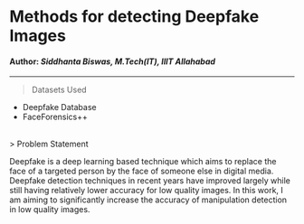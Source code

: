 # Methods for detecting Deepfake Images
#### Author: _Siddhanta Biswas, M.Tech(IT), IIIT Allahabad_
***
> Datasets Used
- Deepfake Database
- FaceForensics++
<br>
> Problem Statement

Deepfake is a deep learning based technique which aims to replace the face of a targeted
person by the face of someone else in digital media. Deepfake detection techniques in recent
years have improved largely while still having relatively lower accuracy for low quality
images. In this work, I am aiming to significantly increase the accuracy of manipulation
detection in low quality images.

